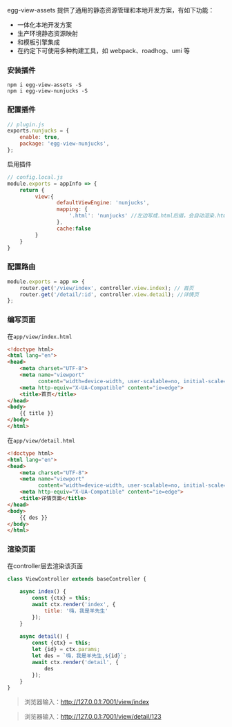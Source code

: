 egg-view-assets 提供了通用的静态资源管理和本地开发方案，有如下功能：

- 一体化本地开发方案
- 生产环境静态资源映射
- 和模板引擎集成
- 在约定下可使用多种构建工具，如 webpack、roadhog、umi 等

### 安装插件
```shell
npm i egg-view-assets -S
npm i egg-view-nunjucks -S
```

### 配置插件
```js
// plugin.js
exports.nunjucks = {
    enable: true,
    package: 'egg-view-nunjucks',
};
```

启用插件
```js
// config.local.js
module.exports = appInfo => {
    return {
         view:{
                defaultViewEngine: 'nunjucks',
                mapping: {
                    '.html': 'nunjucks' //左边写成.html后缀，会自动渲染.html文件
                },
                cache:false
         }
    }
}
```
### 配置路由
```js
module.exports = app => {
    router.get('/view/index', controller.view.index); // 首页
    router.get('/detail/:id', controller.view.detail); //详情页
};
```
### 编写页面
在`app/view/index.html`
```html
<!doctype html>
<html lang="en">
<head>
    <meta charset="UTF-8">
    <meta name="viewport"
          content="width=device-width, user-scalable=no, initial-scale=1.0, maximum-scale=1.0, minimum-scale=1.0">
    <meta http-equiv="X-UA-Compatible" content="ie=edge">
    <title>首页</title>
</head>
<body>
    {{ title }}
</body>
</html>
```
在`app/view/detail.html`
```html
<!doctype html>
<html lang="en">
<head>
    <meta charset="UTF-8">
    <meta name="viewport"
          content="width=device-width, user-scalable=no, initial-scale=1.0, maximum-scale=1.0, minimum-scale=1.0">
    <meta http-equiv="X-UA-Compatible" content="ie=edge">
    <title>详情页面</title>
</head>
<body>
    {{ des }}
</body>
</html>
```
### 渲染页面
在controller层去渲染该页面
```js
class ViewController extends baseController {
    
    async index() {
        const {ctx} = this;
        await ctx.render('index', {
            title: '嗨，我是羊先生'
        });
    }
    
    async detail() {
        const {ctx} = this;
        let {id} = ctx.params;
        let des = `嗨，我是羊先生,${id}`;
        await ctx.render('detail', {
            des
        });
    }
}
```

>浏览器输入：http://127.0.0.1:7001/view/index

>浏览器输入：http://127.0.0.1:7001/view/detail/123